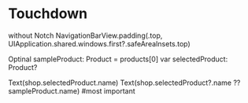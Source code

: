 # Touchdown

without Notch 
NavigationBarView.padding(.top, UIApplication.shared.windows.first?.safeAreaInsets.top)

Optinal
sampleProduct: Product = products[0]
var selectedProduct: Product?

Text(shop.selectedProduct.name)
Text(shop.selectedProduct?.name ?? sampleProduct.name)
#most important
